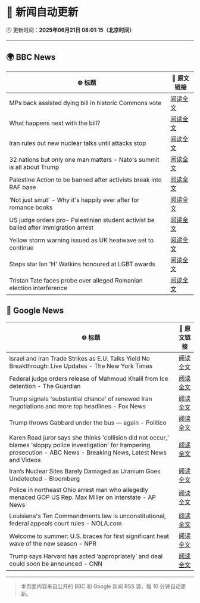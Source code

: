 # 🧠 新闻自动更新

🕒 更新时间：**2025年06月21日 08:01:15（北京时间）**

---

## 🌍 BBC News

| 🌐 标题 | 🔗 原文链接 |
|--------|-------------|
| MPs back assisted dying bill in historic Commons vote | [阅读全文](https://www.bbc.com/news/articles/cgeqj1egxvyo) |
| What happens next with the bill? | [阅读全文](https://www.bbc.com/news/articles/c8rpdxz11d8o) |
| Iran rules out new nuclear talks until attacks stop | [阅读全文](https://www.bbc.com/news/articles/ckg505kl3zpo) |
| 32 nations but only one man matters - Nato's summit is all about Trump | [阅读全文](https://www.bbc.com/news/articles/c93kqnz3pxgo) |
| Palestine Action to be banned after activists break into RAF base | [阅读全文](https://www.bbc.com/news/articles/cn81g4e0nlyo) |
| 'Not just smut' - Why it's happily ever after for romance books | [阅读全文](https://www.bbc.com/news/articles/c75r6kq2pdwo) |
| US judge orders pro- Palestinian student activist be bailed after immigration arrest | [阅读全文](https://www.bbc.com/news/articles/clylv796ekgo) |
| Yellow storm warning issued as UK heatwave set to continue | [阅读全文](https://www.bbc.com/news/articles/cg5z78nyglpo) |
| Steps star Ian 'H' Watkins honoured at LGBT awards | [阅读全文](https://www.bbc.com/news/articles/cx2k8xr4x1no) |
| Tristan Tate faces probe over alleged Romanian election interference | [阅读全文](https://www.bbc.com/news/articles/cdez7r0dgy7o) |

## 📰 Google News

| 🌐 标题 | 🔗 原文链接 |
|--------|-------------|
| Israel and Iran Trade Strikes as E.U. Talks Yield No Breakthrough: Live Updates - The New York Times | [阅读全文](https://news.google.com/rss/articles/CBMicEFVX3lxTFBmYVh2eFlveHhtMzQzeHBfem5iVnpuOVY4QmY1TDRlbE1aQWJ6cjRqazdmbUQ3R0dMSjM2dm13djlMZlV1QVk0SWZDcGdmUDFkTGJqNW9hRXpnbHYxdGdxQzBZemgzbWJsaDhYUDZSZ1c?oc=5) |
| Federal judge orders release of Mahmoud Khalil from Ice detention - The Guardian | [阅读全文](https://news.google.com/rss/articles/CBMijAFBVV95cUxNeUk0YzVnWWZzMWFrTTJ1NlVuSm5Ic0NxSWZzZVEtdmN2UW0ySEFlbTFLYk1LaGpLRGt1dzN6SnVDdFQ0RWp5aHVwNmxlX3RNZ1p2Z09SYUVjSDdBVWZQWlpkb3RIUWtrSzliNjBjR2F4TG9OM3lBcUpGa3hIdnVNaXZacU9kNi0zZkJXUg?oc=5) |
| Trump signals 'substantial chance' of renewed Iran negotiations and more top headlines - Fox News | [阅读全文](https://news.google.com/rss/articles/CBMinAFBVV95cUxOb04tY19TS0h1bGJpUjFMcE5rRU15SXIwU1NLSXh3c3cySEVBTG5Rdm9fenlIbHp2Q18yNWpuNmI5Mm5UVklka0dXdUVIcHhpRmZvcDNnOTFtUHNackNBV0NkX185R3QyQjNyUnhiYmtvdWlPeVdSWEQ2dURwRjZiYTVHTXVMdzNNa1h5N0lQOXpBY0UtLWFqcmViMEzSAaIBQVVfeXFMUGlXOFVEREJzM1JhakxnWU9BT3Z3ZTV6aFRWN2JOSTgyZ0xZcGFWb2NSV0hxN0NNMmtON3BxNU9yeG5lekc1dTU5Z003MTlKNWw5aVRORFRPcjF0Y1NSTXJKLXZId1VEb2ZwUmppR01zMU5kNXFuWHBkUFU0MjRrbGdmYm4teGF4LVpIZ21hU01jQ2s0bGt3VjY4bk5VZ3o1OFNR?oc=5) |
| Trump throws Gabbard under the bus — again - Politico | [阅读全文](https://news.google.com/rss/articles/CBMikAFBVV95cUxQZ1pkUVpPaVIxc1piblVyNUs4WUk1U2s4QUFFSjUtMHdoMXEwVUJON3dmVkFqSGFiSWJqQXdQaVREWEc1S2E4bnpLNkU3YTVsemY1dnlLM1lDNGxfRy05VXBvTGZJaXUxa0ZWSldNcWNvcmNEVlZsSDYwS0JmY1lqZllIdGdyQTlBbjJfeEpYaUI?oc=5) |
| Karen Read juror says she thinks 'collision did not occur,' blames 'sloppy police investigation' for hampering prosecution - ABC News - Breaking News, Latest News and Videos | [阅读全文](https://news.google.com/rss/articles/CBMinwFBVV95cUxONWszN3J0RFZQYmI1RjZaVnFjLTh0VlNnM2N5UGluMXR2RThsRFdBQThZX0Y1YUF0cVhuR1dkdHRrNkYwZlJrTEphRE11Y3p4OU5aSWFGVnVkaUltNThzMVNQWnZoanBPd3RCX24xclNlYXFlQ29aUm5ia2ktUTg5TFJSMmpWSGpPOWZEX0o0VFZEdlMtcjVuckFXOTEyWDTSAaQBQVVfeXFMTXRkQWhVQUFlNEtGc2h4QUp3MmpXTnlBbmZEaDZLaTNjcG1VaHFHTWstYVBGQkJicVlaQWFvZExtVmxPSWNZZTF4aTFqRTF1VkxSR3dJY3R3NlZfTmFUY29HckhSNW9IaDBjVWtRbklvX1h3VGFNbW9VTEliTFlKd0l2U1hTb3JmMnM0ME1mTWhVS1hwdjlXVDJ3aExRdFdBWXBuMXY?oc=5) |
| Iran’s Nuclear Sites Barely Damaged as Uranium Goes Undetected - Bloomberg | [阅读全文](https://news.google.com/rss/articles/CBMigwFBVV95cUxQRkk4QkFhcnpuLXM0a3pyTjJWb1BhRUJWQkJ3RnpWRk9jczVEamxyNjV0WXdKbkM1V1dPb0U5TnR1ZDdwUjl5VlBrbURWZ3RuQm9VVW1PUVJGLVJRWEQ2azJrU2JEQm1uc0ZWQjFUdWoxMlRmRVNUYjNMMEJzNmsxdmY1QQ?oc=5) |
| Police in northeast Ohio arrest man who allegedly menaced GOP US Rep. Max Miller on interstate - AP News | [阅读全文](https://news.google.com/rss/articles/CBMilAFBVV95cUxQUTJQTjJvUEdCbmRLbEJldlV3Tml5aWFRckdSYW80X3pJYVlIZm56NFNSeWc2bjZhNG5YYVc1S2p0TlFEaG54aHRWNFY3WW11YWg1Y0JFRUJ0UGlXT3k0WWZfYVhFSlhqeFZZcGx4eExtVE1MTVVlY291bnZualB6ZkpXc0dlNGs4dmhjY2VTdW5OU3F1?oc=5) |
| Louisiana's Ten Commandments law is unconstitutional, federal appeals court rules - NOLA.com | [阅读全文](https://news.google.com/rss/articles/CBMi4AFBVV95cUxPYUUzS0dNcUQ0VS1GNHhJWU50WjVJSHdac3pQR196XzlRZjcxUmVybFllZVB1QnM4aEJsbzNvT3JjV0gtT2lSdF9ZcDJJXzA2Z1d6cEdLWnlMczJpTmgwQjR2TkVYSVluWFpZS3R3Y19hUVkzck5udF80bUg2WUt5QzZKY1dJaERYZnNxaEpmQ25LTmg1cHBZdEdNQUJ6TUx2OTdMU3R1SnNRU3Vpc3R4WFhBQjFMN2dWLW9tdHpTNjRtQmVCX1BYYWpPZ21yc3BYNzhUamk2OXNFbnhrWHVWSA?oc=5) |
| Welcome to summer: U.S. braces for first significant heat wave of the new season - NPR | [阅读全文](https://news.google.com/rss/articles/CBMiggFBVV95cUxQT05BaV8xWkVSa09oRk1JQWg1dEtNcVE5MTEybEhmWjI2OHJzWmRnc25jLU81UFJkYm4zaGFIQzhTVTZWLU8zRjdINjhJbnlmVWs5UHRlamdYa3pxTWhPTXhTam5tVm1makZZaXJzY2hXd2dqTE55V2s5OHYzamN3ekdn?oc=5) |
| Trump says Harvard has acted ‘appropriately’ and deal could soon be announced - CNN | [阅读全文](https://news.google.com/rss/articles/CBMid0FVX3lxTE84c3pUZnBvUEZIdlZmb3AyN2FNN0ZMUU5BS09jUzFQZW8xUnBPSnpJeDBEQzRDelB0YTZhcENyWlZuQUlwOUt0RnpnTW5remdvemtyNTZUSDhqeTFneDd6Nm9pOV9DU1UtYkc0Nm1FQjl5LWJRRlYw0gF8QVVfeXFMTVhvNTNPY2V0cklLa3lKTmhaT2JyRkYyWXoxN3dscW1FemJ5Mk02ZnFPWUlfSlZscXRoSHEyV0kzN1oxMDFSUWxxb1FTcm4zOERCSjFENkExY3ZoTnZwWkgwZTVpRkoxQzA3N3VLX1hOOE16VjJEcVpXYTdsVA?oc=5) |

---
> 本页面内容来自公开的 BBC 和 Google 新闻 RSS 源，每 10 分钟自动更新。